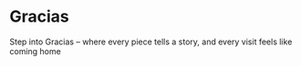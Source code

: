 # Gracias
Step into Gracias – where every piece tells a story, and every visit feels like coming home
